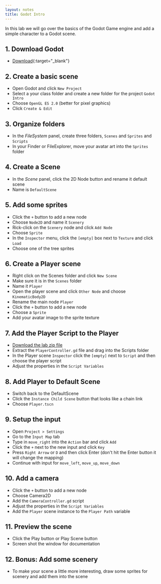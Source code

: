 ```yaml
---
layout: notes
title: Godot Intro
---
```


In this lab we will go over the basics of the Godot Game engine and add a simple character to a Godot scene.

## 1. Download Godot
- [Download](https://godotengine.org/download/){:target="_blank"}

## 2. Create a basic scene
- Open Godot and click `New Project`
- Select a your class folder and create a new folder for the project `Godot Intro`
- Choose `OpenGL ES 2.0` (better for pixel graphics)
- Click `Create & Edit`

## 3. Organize folders
- In the *FileSystem* panel, create three folders, `Scenes` and `Sprites` and `Scripts`
- In your Finder or FileExplorer, move your avatar art into the `Sprites` folder

## 4. Create a Scene
- In the *Scene* panel, click the 2D Node button and rename it default scene
- Name is `DefaultScene`

## 5. Add some sprites
- Click the `+` button to add a new node
- Choose `Node2D` and name it `Scenery`
- Rick-click on the `Scenery` node and click `Add Node`
- Choose `Sprite`
- In the `Inspector` menu, click the `[empty]` box next to `Texture` and click `Load`
- Choose one of the tree sprites

## 6. Create a Player scene
- Right click on the Scenes folder and click `New Scene`
- Make sure it is in the `Scenes` folder
- Name it `Player`
- Open the player scene and click `Other Node` and choose `KinematicBody2D`
- Rename the main node `Player`
- Click the `+` button to add a new node
- Choose a `Sprite`
- Add your avatar image to the sprite texture

## 7. Add the Player Script to the Player
- [Download the lab zip file](0-2_Godot_Intro.zip)
- Extract the `PlayerController.gd` file and drag into the Scripts folder
- In the Player scene `Inspector` click the `[empty]` next to `Script` and then choose the player script
- Adjust the properties in the `Script Variables`

## 8. Add Player to Default Scene
- Switch back to the DefaultScene
- Click the `Instance Child Scene` button that looks like a chain link
- Choose `Player.tscn`

## 9. Setup the input
- Open `Project > Settings`
- Go to the `Input Map` tab
- Type in `move_right` into the `Action` bar and click `Add`
- Click the `+` next to the new input and click `Key`
- Press `Right Arrow` or `D` and then click Enter (don't hit the Enter button it will change the mapping)
- Continue with input for `move_left`, `move_up`, `move_down`

## 10. Add a camera
- Click the `+` button to add a new node
- Choose Camera2D
- Add the `CameraController.gd` script
- Adjust the properties in the `Script Variables`
- Add the `Player` scene instance to the `Player Path` variable

## 11. Preview the scene
- Click the Play button or Play Scene button
- Screen shot the window for documentation

## 12. Bonus: Add some scenery
- To make your scene a little more interesting, draw some sprites for scenery and add them into the scene
